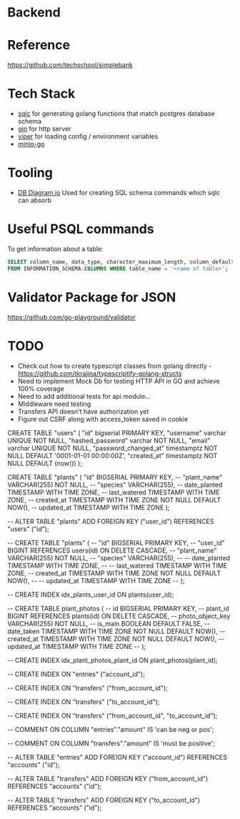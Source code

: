 # Backend

# Reference

https://github.com/techschool/simplebank

# Tech Stack

- [sqlc](https://github.com/kyleconroy/sqlc) for generating golang functions that match postgres database schema
- [gin](https://github.com/gin-gonic/gin) for http server
- [viper](https://github.com/spf13/viper) for loading config / environment variables
- [minio-go](https://github.com/minio/minio-go)

# Tooling

- [DB Diagram.io](https://dbdiagram.io/home) Used for creating SQL schema commands which sqlc can absorb

# Useful PSQL commands

To get information about a table:

```sql
SELECT column_name, data_type, character_maximum_length, column_default, is_nullable
FROM INFORMATION_SCHEMA.COLUMNS WHERE table_name = '<name of table>';
```

# Validator Package for JSON

https://github.com/go-playground/validator

# TODO

- Check out how to create typescript classes from golang directly - https://github.com/tkrajina/typescriptify-golang-structs
- Need to implement Mock Db for testing HTTP API in GO and achieve 100% coverage
- Need to add additional tests for api module...
- Middleware need testing
- Transfers API doesn't have authorization yet
- Figure out CSRF along with access_token saved in cookie


CREATE TABLE "users" (
  "id" bigserial PRIMARY KEY,
  "username" varchar UNIQUE NOT NULL,
  "hashed_password" varchar NOT NULL,
  "email" varchar UNIQUE NOT NULL,
  "password_changed_at" timestamptz NOT NULL DEFAULT '0001-01-01 00:00:00Z',
  "created_at" timestamptz NOT NULL DEFAULT (now())
);

CREATE TABLE "plants" (
  "id" BIGSERIAL PRIMARY KEY,
  -- "plant_name" VARCHAR(255) NOT NULL,
  -- "species" VARCHAR(255),
  -- date_planted TIMESTAMP WITH TIME ZONE,
  -- last_watered TIMESTAMP WITH TIME ZONE,
  -- created_at TIMESTAMP WITH TIME ZONE NOT NULL DEFAULT NOW(),
  -- updated_at TIMESTAMP WITH TIME ZONE
);

-- ALTER TABLE "plants" ADD FOREIGN KEY ("user_id") REFERENCES "users" ("id");


-- CREATE TABLE "plants" (
--   "id" BIGSERIAL PRIMARY KEY,
--   "user_id" BIGINT REFERENCES users(id) ON DELETE CASCADE,
--   "plant_name" VARCHAR(255) NOT NULL,
--   "species" VARCHAR(255),
--   -- date_planted TIMESTAMP WITH TIME ZONE,
--   -- last_watered TIMESTAMP WITH TIME ZONE,
--   created_at TIMESTAMP WITH TIME ZONE NOT NULL DEFAULT NOW(),
--   -- updated_at TIMESTAMP WITH TIME ZONE
-- );

-- CREATE INDEX idx_plants_user_id ON plants(user_id);

-- CREATE TABLE plant_photos (
--   id BIGSERIAL PRIMARY KEY,
--   plant_id BIGINT REFERENCES plants(id) ON DELETE CASCADE,
--   photo_object_key VARCHAR(255) NOT NULL,
--   is_main BOOLEAN DEFAULT FALSE,
--   date_taken TIMESTAMP WITH TIME ZONE NOT NULL DEFAULT NOW(),
--   created_at TIMESTAMP WITH TIME ZONE NOT NULL DEFAULT NOW(),
--   updated_at TIMESTAMP WITH TIME ZONE
-- );

-- CREATE INDEX idx_plant_photos_plant_id ON plant_photos(plant_id);


-- CREATE INDEX ON "entries" ("account_id");

-- CREATE INDEX ON "transfers" ("from_account_id");

-- CREATE INDEX ON "transfers" ("to_account_id");

-- CREATE INDEX ON "transfers" ("from_account_id", "to_account_id");

-- COMMENT ON COLUMN "entries"."amount" IS 'can be neg or pos';

-- COMMENT ON COLUMN "transfers"."amount" IS 'must be positive';

-- ALTER TABLE "entries" ADD FOREIGN KEY ("account_id") REFERENCES "accounts" ("id");

-- ALTER TABLE "transfers" ADD FOREIGN KEY ("from_account_id") REFERENCES "accounts" ("id");

-- ALTER TABLE "transfers" ADD FOREIGN KEY ("to_account_id") REFERENCES "accounts" ("id");